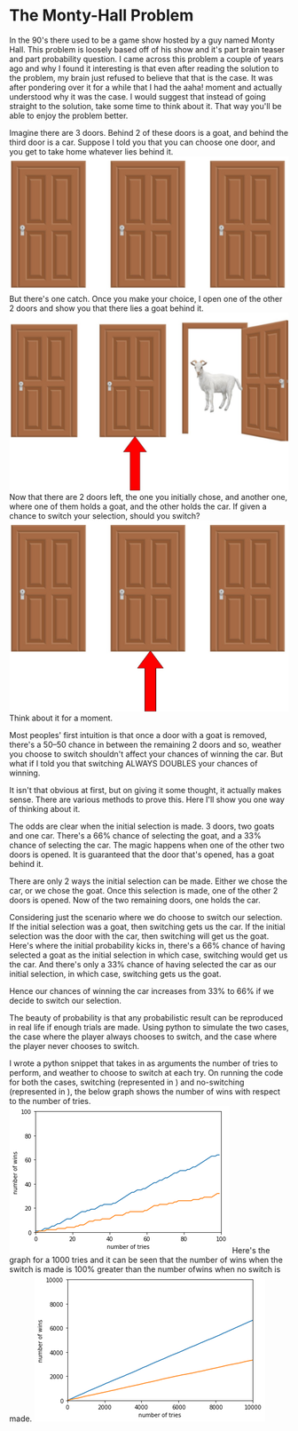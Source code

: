 # The Monty-Hall Problem #
In the 90's there used to be a game show hosted by a guy named Monty Hall. This problem is loosely based off of his show and it's part brain teaser and part probability question. I came across this problem a couple of years ago and why I found it interesting is that even after reading the solution to the problem, my brain just refused to believe that that is the case. It was after pondering over it for a while that I had the aaha! moment and actually understood why it was the case. I would suggest that instead of going straight to the solution, take some time to think about it. That way you'll be able to enjoy the problem better.

Imagine there are 3 doors. Behind 2 of these doors is a goat, and behind the third door is a car. Suppose I told you that you can choose one door, and you get to take home whatever lies behind it. 
![](/images/1.11.jpg)
But there's one catch. Once you make your choice, I open one of the other 2 doors and show you that there lies a goat behind it.
![](/images/1.12.jpg)
Now that there are 2 doors left, the one you initially chose, and another one, where one of them holds a goat, and the other holds the car. If given a chance to switch your selection, should you switch?
![](/images/1.13.jpg)
Think about it for a moment. 

Most peoples' first intuition is that once a door with a goat is removed, there's a 50–50 chance in between the remaining 2 doors and so, weather you choose to switch shouldn't affect your chances of winning the car. But what if I told you that switching ALWAYS DOUBLES your chances of winning.

It isn't that obvious at first, but on giving it some thought, it actually makes sense. There are various methods to prove this. Here I'll show you one way of thinking about it. 

The odds are clear when the initial selection is made. 3 doors, two goats and one car. There's a 66% chance of selecting the goat, and a 33% chance of selecting the car. The magic happens when one of the other two doors is opened. It is guaranteed that the door that's opened, has a goat behind it.

There are only 2 ways the initial selection can be made. Either we chose the car, or we chose the goat. Once this selection is made, one of the other 2 doors is opened. Now of the two remaining doors, one holds the car. 

Considering just the scenario where we do choose to switch our selection. If the initial selection was a goat, then switching gets us the car. If the initial selection was the door with the car, then switching will get us the goat. Here's where the initial probability kicks in, there's a 66% chance of having selected a goat as the initial selection in which case, switching would get us the car. And there's only a 33% chance of having selected the car as our initial selection, in which case, switching gets us the goat. 

Hence our chances of winning the car increases from 33% to 66% if we decide to switch our selection.

The beauty of probability is that any probabilistic result can be reproduced in real life if enough trials are made. Using python to simulate the two cases, the case where the player always chooses to switch, and the case where the player never chooses to switch.

I wrote a python snippet that takes in as arguments the number of tries to perform, and weather to choose to switch at each try. On running the code for both the cases, switching (represented in ) and no-switching (represented in ), the below graph shows the number of wins with respect to the number of tries.
![](/images/1.1.png)
Here's the graph for a 1000 tries and it can be seen that the number of wins when the switch is made is 100% greater than the number ofwins when no switch is made.
![](/images/1.2.png)
